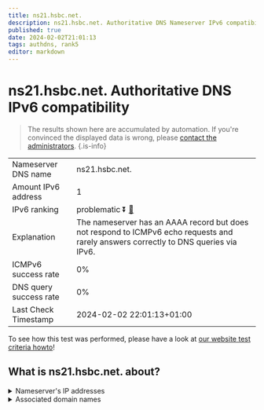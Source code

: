 ```yaml
---
title: ns21.hsbc.net.
description: ns21.hsbc.net. Authoritative DNS Nameserver IPv6 compatibility
published: true
date: 2024-02-02T21:01:13
tags: authdns, rank5
editor: markdown
---
```


# ns21.hsbc.net. Authoritative DNS IPv6 compatibility

> The results shown here are accumulated by automation. If you're convinced the displayed data is wrong, please [contact the administrators](/howto/chat). 
{.is-info}




|   |   |
| - | - |
| Nameserver DNS name | ns21.hsbc.net.
| Amount IPv6 address | 1
| IPv6 ranking | problematic :arrow_double_down: [🔗](/howto/ranking) |
| Explanation | The nameserver has an AAAA record but does not respond to ICMPv6 echo requests and rarely answers correctly to DNS queries via IPv6. |
| ICMPv6 success rate | 0%|
| DNS query success rate | 0% |
| Last Check Timestamp | 2024-02-02 22:01:13+01:00 |

To see how this test was performed, please have a look at [our website test criteria howto](/howto/testcriteria/authdns)!


## What is ns21.hsbc.net. about?




<details>
<summary>Nameserver's IP addresses</summary>

2600:2000:2120::100

</details>



<details>
<summary>Associated domain names</summary>

www.hsbc.com

</details>
